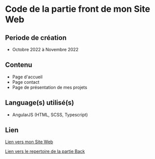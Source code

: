# Code de la partie front de mon Site Web

## Periode de création

- Octobre 2022 à Novembre 2022

## Contenu

* Page d'accueil
* Page contact
* Page de présentation de mes projets

## Language(s) utilisé(s)

* AngularJS (HTML, SCSS, Typescript)

## Lien

[Lien vers mon Site Web](https://ballejos-lilian.fr)

[Lien vers le repertoire de la partie Back](https://github.com/LIlianHub/my-website-back)
